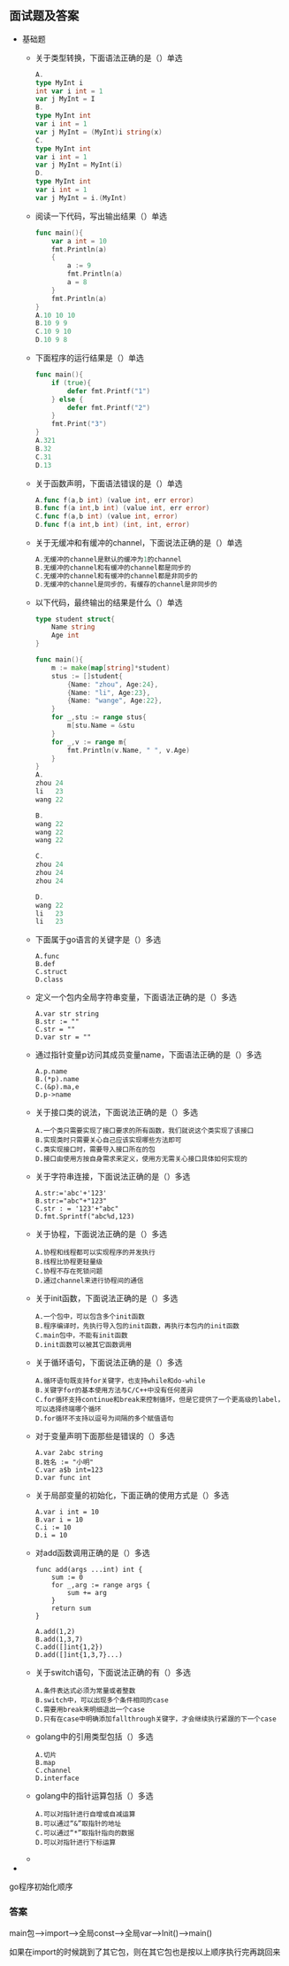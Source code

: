 ## 面试题及答案

- 基础题

  - 关于类型转换，下面语法正确的是（）单选

    ~~~go
    A.
    type MyInt i
    int var i int = 1
    var j MyInt = I
    B.
    type MyInt int
    var i int = 1
    var j MyInt = (MyInt)i string(x)
    C.
    type MyInt int
    var i int = 1
    var j MyInt = MyInt(i)
    D.
    type MyInt int
    var i int = 1
    var j MyInt = i.(MyInt)
    ~~~

  - 阅读一下代码，写出输出结果（）单选

    ~~~go
    func main(){
        var a int = 10
        fmt.Println(a)
        {
            a := 9
            fmt.Println(a)
            a = 8
        }
        fmt.Println(a)
    }
    A.10 10 10
    B.10 9 9
    C.10 9 10
    D.10 9 8
    ~~~

  - 下面程序的运行结果是（）单选

    ~~~go
    func main(){
        if (true){
            defer fmt.Printf("1")
        } else {
            defer fmt.Printf("2")
        }
        fmt.Print("3")
    }
    A.321
    B.32
    C.31
    D.13
    ~~~

  - 关于函数声明，下面语法错误的是（）单选

    ~~~go
    A.func f(a,b int) (value int, err error)
    B.func f(a int,b int) (value int, err error)
    C.func f(a,b int) (value int, error)
    D.func f(a int,b int) (int, int, error)
    ~~~

  - 关于无缓冲和有缓冲的channel，下面说法正确的是（）单选

    ~~~go
    A.无缓冲的channel是默认的缓冲为1的channel
    B.无缓冲的channel和有缓冲的channel都是同步的
    C.无缓冲的channel和有缓冲的channel都是非同步的
    D.无缓冲的channel是同步的，有缓存的channel是非同步的
    ~~~

  - 以下代码，最终输出的结果是什么（）单选

    ~~~go
    type student struct{
        Name string
        Age int
    }
    
    func main(){
        m := make(map[string]*student)
        stus := []student{
            {Name: "zhou", Age:24},
            {Name: "li", Age:23},
            {Name: "wange", Age:22},
        }
        for _,stu := range stus{
            m[stu.Name = &stu
        }
        for _,v := range m{
            fmt.Println(v.Name, " ", v.Age)
        }
    }
    A.
    zhou 24
    li   23
    wang 22
    
    B.
    wang 22
    wang 22
    wang 22
    
    C.
    zhou 24
    zhou 24
    zhou 24
    
    D.
    wang 22
    li   23
    li   23
    ~~~

  - 下面属于go语言的关键字是（）多选

    ~~~
    A.func
    B.def
    C.struct
    D.class
    ~~~

  - 定义一个包内全局字符串变量，下面语法正确的是（）多选

    ~~~
    A.var str string
    B.str := ""
    C.str = ""
    D.var str = ""
    ~~~

  - 通过指针变量p访问其成员变量name，下面语法正确的是（）多选

    ~~~
    A.p.name
    B.(*p).name
    C.(&p).ma,e
    D.p->name
    ~~~

  - 关于接口类的说法，下面说法正确的是（）多选

    ~~~
    A.一个类只需要实现了接口要求的所有函数，我们就说这个类实现了该接口
    B.实现类时只需要关心自己应该实现哪些方法即可
    C.类实现接口时，需要导入接口所在的包
    D.接口由使用方按自身需求来定义，使用方无需关心接口具体如何实现的
    ~~~

  - 关于字符串连接，下面说法正确的是（）多选

    ~~~
    A.str:='abc'+'123'
    B.str:="abc"+"123"
    C.str : = '123'+"abc"
    D.fmt.Sprintf("abc%d,123)
    ~~~

    

  - 关于协程，下面说法正确的是（）多选

    ~~~
    A.协程和线程都可以实现程序的并发执行
    B.线程比协程更轻量级
    C.协程不存在死锁问题
    D.通过channel来进行协程间的通信
    ~~~

    

  - 关于init函数，下面说法正确的是（）多选

    ~~~
    A.一个包中，可以包含多个init函数
    B.程序编译时，先执行导入包的init函数，再执行本包内的init函数
    C.main包中，不能有init函数
    D.init函数可以被其它函数调用
    ~~~

    

  - 关于循环语句，下面说法正确的是（）多选

    ~~~
    A.循环语句既支持for关键字，也支持while和do-while
    B.关键字for的基本使用方法与C/C++中没有任何差异
    C.for循环支持continue和break来控制循环，但是它提供了一个更高级的label，可以选择终端哪个循环
    D.for循环不支持以逗号为间隔的多个赋值语句
    ~~~

    

  - 对于变量声明下面那些是错误的（）多选

    ~~~
    A.var 2abc string
    B.姓名 := "小明"
    C.var a$b int=123
    D.var func int
    ~~~

    

  - 关于局部变量的初始化，下面正确的使用方式是（）多选

    ~~~
    A.var i int = 10
    B.var i = 10
    C.i := 10
    D.i = 10
    ~~~

    

  - 对add函数调用正确的是（）多选

    ~~~
    func add(args ...int) int {
        sum := 0
        for _,arg := range args {
            sum += arg
        }
        return sum
    }
    
    A.add(1,2)
    B.add(1,3,7)
    C.add([]int{1,2})
    D.add([]int{1,3,7}...)
    ~~~

    

  - 关于switch语句，下面说法正确的有（）多选

    ~~~
    A.条件表达式必须为常量或者整数
    B.switch中，可以出现多个条件相同的case
    C.需要用break来明细退出一个case
    D.只有在case中明确添加fallthrough关键字，才会继续执行紧跟的下一个case
    ~~~

    

  - golang中的引用类型包括（）多选

    ~~~
    A.切片
    B.map
    C.channel
    D.interface
    ~~~

    

  - golang中的指针运算包括（）多选

    ~~~
    A.可以对指针进行自增或自减运算
    B.可以通过“&”取指针的地址
    C.可以通过“*”取指针指向的数据
    D.可以对指针进行下标运算
    ~~~

    

  - 

- 

go程序初始化顺序

### 答案

main包—>import—>全局const—>全局var—>Init()—>main()

如果在import的时候跳到了其它包，则在其它包也是按以上顺序执行完再跳回来

